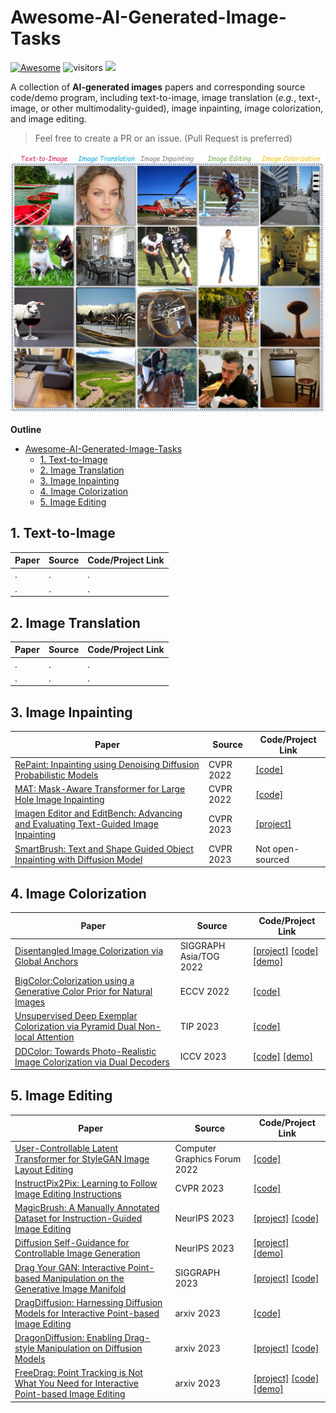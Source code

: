 # Awesome-AI-Generated-Image-Tasks
[![Awesome](https://cdn.rawgit.com/sindresorhus/awesome/d7305f38d29fed78fa85652e3a63e154dd8e8829/media/badge.svg)](https://github.com/sindresorhus/awesome)
![visitors](https://visitor-badge.laobi.icu/badge?page_id=zijianchen98/Awesome-AI-Generated-Image-Tasks) [![](https://img.shields.io/github/stars/zijianchen98/Awesome-AI-Generated-Image-Tasks)](https://github.com/zijianchen98/Awesome-AI-Generated-Image-Tasks)

A collection of **AI-generated images** papers and corresponding source code/demo program, including text-to-image, image translation (*e.g.*, text-, image, or other multimodality-guided), image inpainting, image colorization, and image editing.


> Feel free to create a PR or an issue.  (Pull Request is preferred)

![Fig](./example.jpg)

**Outline**

- [Awesome-AI-Generated-Image-Tasks](#awesome-ai-generated-image-tasks)
  - [1. Text-to-Image](#1-text-to-image)
  - [2. Image Translation](#2-image-translation)
  - [3. Image Inpainting](#3-image-inpainting)
  - [4. Image Colorization](#4-image-colorization)
  - [5. Image Editing](#5-image-editing)


## 1. Text-to-Image

| Paper | Source | Code/Project Link |
|---|---|---|
|.   |.  |.  |
|.   |.  |.   |



## 2. Image Translation

| Paper | Source | Code/Project Link |
|---|---|---|
|.   |.  |.  |
|.   |.  |.   |


## 3. Image Inpainting
| Paper | Source | Code/Project Link |
|---|---|---|
|[RePaint: Inpainting using Denoising Diffusion Probabilistic Models](https://arxiv.org/abs/2201.09865)|CVPR 2022|[[code]](https://github.com/andreas128/RePaint)  |
|[MAT: Mask-Aware Transformer for Large Hole Image Inpainting](https://arxiv.org/abs/2203.15270)   |CVPR 2022|[[code]](https://github.com/fenglinglwb/MAT)|
|[Imagen Editor and EditBench: Advancing and Evaluating Text-Guided Image Inpainting](https://openaccess.thecvf.com/content/CVPR2023/papers/Wang_Imagen_Editor_and_EditBench_Advancing_and_Evaluating_Text-Guided_Image_Inpainting_CVPR_2023_paper.pdf)|CVPR 2023|[[project]](https://imagen.research.google/editor/)|
|[SmartBrush: Text and Shape Guided Object Inpainting with Diffusion Model ](https://openaccess.thecvf.com/content/CVPR2023/papers/Xie_SmartBrush_Text_and_Shape_Guided_Object_Inpainting_With_Diffusion_Model_CVPR_2023_paper.pdf)|CVPR 2023|Not open-sourced|


## 4. Image Colorization
| Paper | Source | Code/Project Link |
|---|---|---|
|[Disentangled Image Colorization via Global Anchors]()|SIGGRAPH Asia/TOG 2022|[[project]](https://menghanxia.github.io/projects/disco.html) [[code]](https://github.com/MenghanXia/DisentangledColorization) [[demo]](https://huggingface.co/spaces/menghanxia/disco)|
|[BigColor:Colorization using a Generative Color Prior for Natural Images](https://link.springer.com/chapter/10.1007/978-3-031-20071-7_21)|ECCV 2022|[[code]](https://github.com/KIMGEONUNG/BigColor)|
|[Unsupervised Deep Exemplar Colorization via Pyramid Dual Non-local Attention](https://ieeexplore.ieee.org/abstract/document/10183846)|TIP 2023|[[code]](https://github.com/wd1511/PDNLA-Net)|
|[DDColor: Towards Photo-Realistic Image Colorization via Dual Decoders](https://arxiv.org/abs/2212.11613)   |ICCV 2023|[[code]](https://github.com/piddnad/DDColor) [[demo]](https://modelscope.cn/models/damo/cv_ddcolor_image-colorization/summary)  |

## 5. Image Editing
| Paper | Source | Code/Project Link |
|---|---|---|
|[User-Controllable Latent Transformer for StyleGAN Image Layout Editing](https://onlinelibrary.wiley.com/doi/abs/10.1111/cgf.14686?casa_token=Q40TD0-9wLEAAAAA:kqIWCVsfWDQ20tR5FVarsUn9Qqix-Y6YwrHcgGk1bq-_5LP48qYbTXiXOws1WfCjhzEbFFBkOlemnojn)|Computer Graphics Forum 2022|[[code]](https://github.com/endo-yuki-t/UserControllableLT)|
|[InstructPix2Pix: Learning to Follow Image Editing Instructions](http://openaccess.thecvf.com/content/CVPR2023/html/Brooks_InstructPix2Pix_Learning_To_Follow_Image_Editing_Instructions_CVPR_2023_paper.html) |CVPR 2023 |[[code]](https://github.com/xuduo35/InstructPix2Pix)|
|[MagicBrush: A Manually Annotated Dataset for Instruction-Guided Image Editing](https://arxiv.org/abs/2306.10012)   |NeurIPS 2023  |[[project]](https://osu-nlp-group.github.io/MagicBrush/) [[code]](https://github.com/OSU-NLP-Group/MagicBrush)|
|[Diffusion Self-Guidance for Controllable Image Generation](https://arxiv.org/abs/2306.00986)|NeurIPS 2023|[[project]](https://dave.ml/selfguidance/) [[demo]](https://colab.research.google.com/drive/1SEM1R9mI9cF-aFpqg3NqHP8gN8irHuJi?usp=sharing)|
|[Drag Your GAN: Interactive Point-based Manipulation on the Generative Image Manifold]()   |SIGGRAPH 2023 |[[project]](https://vcai.mpi-inf.mpg.de/projects/DragGAN/) [[code]](https://github.com/XingangPan/DragGAN) |
|[DragDiffusion: Harnessing Diffusion Models for Interactive Point-based Image Editing](https://arxiv.org/abs/2306.14435)   |arxiv 2023 |[[code]](https://github.com/Yujun-Shi/DragDiffusion)   |
|[DragonDiffusion: Enabling Drag-style Manipulation on Diffusion Models](https://arxiv.org/abs/2307.02421)|arxiv 2023  |[[project]](https://mc-e.github.io/project/DragonDiffusion/) [[code]](https://github.com/MC-E/DragonDiffusion)  |
|[FreeDrag: Point Tracking is Not What You Need for Interactive Point-based Image Editing](https://arxiv.org/abs/2307.04684)   |arxiv 2023  |[[project]](https://lin-chen.site/projects/freedrag/) [[code]](https://github.com/LPengYang/FreeDrag) [[demo]](https://openxlab.org.cn/apps/detail/LPengYang/FreeDrag)   |

